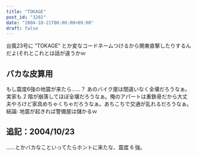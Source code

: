 ```yaml
---
title: "TOKAGE"
post_id: "3202"
date: "2004-10-21T00:00:00+09:00"
draft: false
---
```



台風23号に “TOKAGE” とか変なコードネームつけるから関東直撃したりするんだよ(それとこれとは話が違うかｗ
## バカな皮算用
もし震度6強の地震が来たら……？ あのバイク屋は間違いなく全壊だろうなぁ。実家も 2 階が崩落してほぼ全壊だろうなぁ。俺のアパートは重鉄骨だから大丈夫やろけど家具めちゃくちゃだろうなぁ。あちこちで交通が乱れるだろうなぁ。  結論: 地震が起きれば警備屋は儲かるｗ
## 追記：2004/10/23
……とかバカなこといってたらホントに来たな、震度 6 強。
